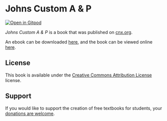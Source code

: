 # Johns Custom A & P

[![Open in Gitpod](https://gitpod.io/button/open-in-gitpod.svg)](https://gitpod.io/from-referrer/)

_Johns Custom A & P_ is a book that was published on [cnx.org](https://cnx.org/).

An ebook can be downloaded [here](https://github.com/cnx-user-books/cnxbook-johns-custom-a-p/releases/latest), and the book can be viewed online [here](https://github.com/cnx-user-books/cnxbook-johns-custom-a-p/releases/latest).

## License
This book is available under the [Creative Commons Attribution License](./LICENSE) license.

## Support
If you would like to support the creation of free textbooks for students, your [donations are welcome](https://riceconnect.rice.edu/donation/support-openstax-banner).
